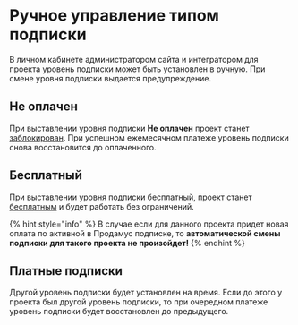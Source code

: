 # Ручное управление типом подписки

В личном кабинете администратором сайта и интегратором для проекта уровень подписки может быть установлен в ручную. При смене уровня подписки выдается предупреждение.

## Не оплачен

При выставлении уровня подписки **Не оплачен** проект станет [заблокирован](broken-reference). При успешном ежемесячном платеже уровень подписки снова восстановится до оплаченного.&#x20;

## Бесплатный&#x20;

При выставлении уровня подписки бесплатный, проект станет [бесплатным](broken-reference) и будет работать без ограничений.

{% hint style="info" %}
В случае если для данного проекта придет новая оплата по активной в Продамус подписке, то **автоматической смены подписки для такого проекта не произойдет!**
{% endhint %}

## Платные подписки&#x20;

Другой уровень подписки будет установлен на время. Если до этого у проекта был другой уровень подписки, то при очередном платеже уровень подписки будет восстановлен до предыдущего.&#x20;
